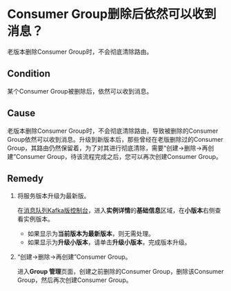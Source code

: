 # Consumer Group删除后依然可以收到消息？

老版本删除Consumer Group时，不会彻底清除路由。

## Condition

某个Consumer Group被删除后，依然可以收到消息。

## Cause

老版本删除Consumer Group时，不会彻底清除路由，导致被删除的Consumer Group依然可以收到消息。升级到新版本后，那些曾经在老版删除过的Consumer Group，其路由仍然保留着，为了对其进行彻底清除，需要“创建-\>删除-\>再创建”Consumer Group，待该流程完成之后，您可以再次创建Consumer Group。

## Remedy

1.  将服务版本升级为最新版。

    在[消息队列Kafka版控制台](https://kafka.console.aliyun.com/?spm=a2c4g.11186623.2.22.6bf72638IfKzDm)，进入**实例详情**的**基础信息**区域，在**小版本**右侧查看实例版本。

    -   如果显示为**当前版本为最新版本**，则无需处理。
    -   如果显示为**升级小版本**，请单击**升级小版本**，完成版本升级。
2.  “创建-\>删除-\>再创建”Consumer Group。

    进入**Group 管理**页面，创建之前删除的Consumer Group，删除该Consumer Group，然后再次创建Consumer Group。


